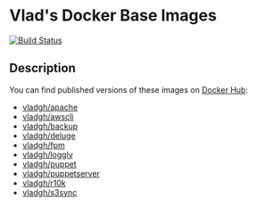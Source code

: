 # Vlad's Docker Base Images

[![Build Status](https://travis-ci.org/vladgh/docker_base_images.svg?branch=master)](https://travis-ci.org/vladgh/docker_base_images)

## Description

You can find published versions of these images on [Docker Hub](https://hub.docker.com/r/vladgh):

* [vladgh/apache](https://hub.docker.com/r/vladgh/apache)
* [vladgh/awscli](https://hub.docker.com/r/vladgh/awscli)
* [vladgh/backup](https://hub.docker.com/r/vladgh/backup)
* [vladgh/deluge](https://hub.docker.com/r/vladgh/deluge)
* [vladgh/fpm](https://hub.docker.com/r/vladgh/fpm)
* [vladgh/loggly](https://hub.docker.com/r/vladgh/loggly)
* [vladgh/puppet](https://hub.docker.com/r/vladgh/puppet)
* [vladgh/puppetserver](https://hub.docker.com/r/vladgh/puppetserver)
* [vladgh/r10k](https://hub.docker.com/r/vladgh/r10k)
* [vladgh/s3sync](https://hub.docker.com/r/vladgh/s3sync)
